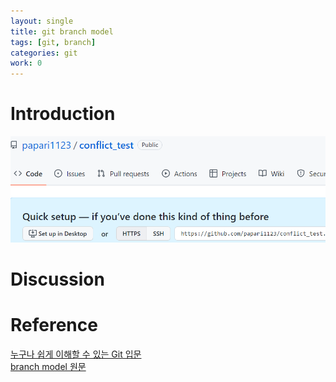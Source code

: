 ```yaml
---
layout: single
title: git branch model
tags: [git, branch]
categories: git
work: 0
---
```

# Introduction

![](.2022-06-06-git_images/49694e09.png)

# Discussion

# Reference 
[누구나 쉽게 이해할 수 있는 Git 입문](https://backlog.com/git-tutorial/kr/stepup/stepup1_5.html)    
[branch model 원문](https://nvie.com/posts/a-successful-git-branching-model/)